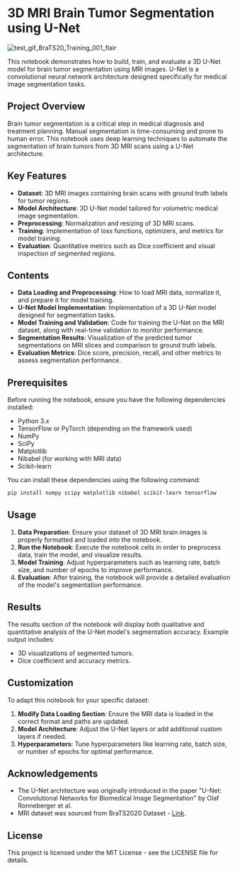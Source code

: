 # 3D MRI Brain Tumor Segmentation using U-Net

![test_gif_BraTS20_Training_001_flair](https://github.com/user-attachments/assets/687109a0-40e3-4a57-9540-7716af22875b)

This notebook demonstrates how to build, train, and evaluate a 3D U-Net model for brain tumor segmentation using MRI images. U-Net is a convolutional neural network architecture designed specifically for medical image segmentation tasks.

## Project Overview

Brain tumor segmentation is a critical step in medical diagnosis and treatment planning. Manual segmentation is time-consuming and prone to human error. This notebook uses deep learning techniques to automate the segmentation of brain tumors from 3D MRI scans using a U-Net architecture.

## Key Features

- **Dataset**: 3D MRI images containing brain scans with ground truth labels for tumor regions.
- **Model Architecture**: 3D U-Net model tailored for volumetric medical image segmentation.
- **Preprocessing**: Normalization and resizing of 3D MRI scans.
- **Training**: Implementation of loss functions, optimizers, and metrics for model training.
- **Evaluation**: Quantitative metrics such as Dice coefficient and visual inspection of segmented regions.

## Contents

- **Data Loading and Preprocessing**: How to load MRI data, normalize it, and prepare it for model training.
- **U-Net Model Implementation**: Implementation of a 3D U-Net model designed for segmentation tasks.
- **Model Training and Validation**: Code for training the U-Net on the MRI dataset, along with real-time validation to monitor performance.
- **Segmentation Results**: Visualization of the predicted tumor segmentations on MRI slices and comparison to ground truth labels.
- **Evaluation Metrics**: Dice score, precision, recall, and other metrics to assess segmentation performance.

## Prerequisites

Before running the notebook, ensure you have the following dependencies installed:

- Python 3.x
- TensorFlow or PyTorch (depending on the framework used)
- NumPy
- SciPy
- Matplotlib
- Nibabel (for working with MRI data)
- Scikit-learn

You can install these dependencies using the following command:

```bash
pip install numpy scipy matplotlib nibabel scikit-learn tensorflow
```

## Usage

1. **Data Preparation**: Ensure your dataset of 3D MRI brain images is properly formatted and loaded into the notebook.
2. **Run the Notebook**: Execute the notebook cells in order to preprocess data, train the model, and visualize results.
3. **Model Training**: Adjust hyperparameters such as learning rate, batch size, and number of epochs to improve performance.
4. **Evaluation**: After training, the notebook will provide a detailed evaluation of the model's segmentation performance.

## Results

The results section of the notebook will display both qualitative and quantitative analysis of the U-Net model's segmentation accuracy. Example output includes:

- 3D visualizations of segmented tumors.
- Dice coefficient and accuracy metrics.
  
## Customization

To adapt this notebook for your specific dataset:

1. **Modify Data Loading Section**: Ensure the MRI data is loaded in the correct format and paths are updated.
2. **Model Architecture**: Adjust the U-Net layers or add additional custom layers if needed.
3. **Hyperparameters**: Tune hyperparameters like learning rate, batch size, or number of epochs for optimal performance.

## Acknowledgements

- The U-Net architecture was originally introduced in the paper "U-Net: Convolutional Networks for Biomedical Image Segmentation" by Olaf Ronneberger et al.
- MRI dataset was sourced from BraTS2020 Dataset - [Link](https://www.kaggle.com/datasets/awsaf49/brats20-dataset-training-validation).
  
## License
This project is licensed under the MIT License - see the LICENSE file for details.
